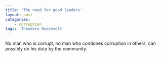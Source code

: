 ```yaml
---
title: 'The need for good leaders'
layout: post
categories:
    - corruption
tags: 'Theodore Roosevelt'
---
```


No man who is corrupt, no man who condones corruption in others, can possibly do his duty by the community.